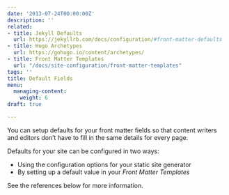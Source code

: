 ```yaml
---
date: '2013-07-24T00:00:00Z'
description: ''
related:
- title: Jekyll Defaults
  url: https://jekyllrb.com/docs/configuration/#front-matter-defaults
- title: Hugo Archetypes
  url: https://gohugo.io/content/archetypes/
- title: Front Matter Templates
  url: "/docs/site-configuration/front-matter-templates"
tags: ''
title: Default Fields
menu:
  managing-content:
    weight: 6
draft: true

---
```

You can setup defaults for your front matter fields so that content writers and editors don’t have to fill in the same details for every page.

Defaults for your site can be configured in two ways:
* Using the configuration options for your static site generator
* By setting up a default value in your *Front Matter Templates*

See the references below for more information.

